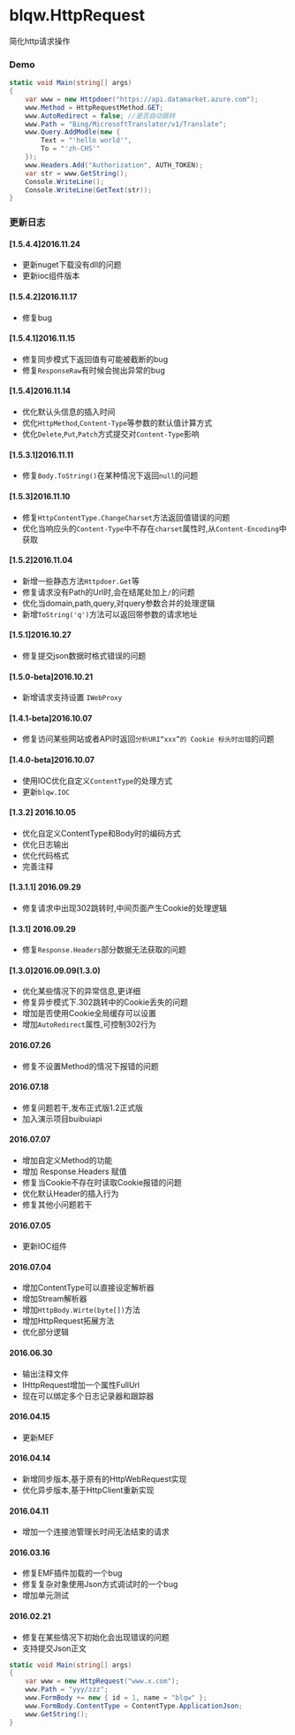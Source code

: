 # blqw.HttpRequest
简化http请求操作

### Demo
```csharp
static void Main(string[] args)
{
    var www = new Httpdoer("https://api.datamarket.azure.com");
    www.Method = HttpRequestMethod.GET;
    www.AutoRedirect = false; //是否自动跳转
    www.Path = "Bing/MicrosoftTranslator/v1/Translate";
    www.Query.AddModle(new {
        Text = "'hello world'",
        To = "'zh-CHS'"
    });
    www.Headers.Add("Authorization", AUTH_TOKEN);            
    var str = www.GetString();            
    Console.WriteLine();
    Console.WriteLine(GetText(str));
}
```

### 更新日志 
#### [1.5.4.4]2016.11.24
* 更新nuget下载没有dll的问题
* 更新ioc组件版本

#### [1.5.4.2]2016.11.17
* 修复bug

#### [1.5.4.1]2016.11.15
* 修复同步模式下返回值有可能被截断的bug
* 修复`ResponseRaw`有时候会抛出异常的bug

#### [1.5.4]2016.11.14
* 优化默认头信息的插入时间
* 优化`HttpMethod`,`Content-Type`等参数的默认值计算方式
* 优化`Delete`,`Put`,`Patch`方式提交对`Content-Type`影响

#### [1.5.3.1]2016.11.11
* 修复`Body.ToString()`在某种情况下返回`null`的问题

#### [1.5.3]2016.11.10
* 修复`HttpContentType.ChangeCharset`方法返回值错误的问题
* 优化当响应头的`Content-Type`中不存在`charset`属性时,从`Content-Encoding`中获取

#### [1.5.2]2016.11.04
* 新增一些静态方法`Httpdoer.Get`等
* 修复请求没有Path的Url时,会在结尾处加上`/`的问题
* 优化当domain,path,query,对query参数合并的处理逻辑
* 新增`ToString('q')`方法可以返回带参数的请求地址

#### [1.5.1]2016.10.27
* 修复提交json数据时格式错误的问题

#### [1.5.0-beta]2016.10.21
* 新增请求支持设置 `IWebProxy`

#### [1.4.1-beta]2016.10.07
* 修复访问某些网站或者API时返回`分析URI“xxx”的 Cookie 标头时出错`的问题

#### [1.4.0-beta]2016.10.07
* 使用IOC优化自定义`ContentType`的处理方式
* 更新`blqw.IOC`

#### [1.3.2] 2016.10.05
* 优化自定义ContentType和Body时的编码方式
* 优化日志输出
* 优化代码格式
* 完善注释

#### [1.3.1.1] 2016.09.29 
* 修复请求中出现302跳转时,中间页面产生Cookie的处理逻辑

#### [1.3.1] 2016.09.29 
* 修复`Response.Headers`部分数据无法获取的问题

#### [1.3.0]2016.09.09(1.3.0)
* 优化某些情况下的异常信息,更详细
* 修复异步模式下.302跳转中的Cookie丢失的问题
* 增加是否使用Cookie全局缓存可以设置
* 增加`AutoRedirect`属性,可控制302行为

#### 2016.07.26
* 修复不设置Method的情况下报错的问题

#### 2016.07.18
* 修复问题若干,发布正式版1.2正式版  
* 加入演示项目buibuiapi  

#### 2016.07.07
* 增加自定义Method的功能  
* 增加 Response.Headers 赋值
* 修复当Cookie不存在时读取Cookie报错的问题
* 优化默认Header的插入行为  
* 修复其他小问题若干  

#### 2016.07.05
* 更新IOC组件  

#### 2016.07.04
* 增加ContentType可以直接设定解析器  
* 增加Stream解析器  
* 增加`HttpBody.Wirte(byte[])`方法
* 增加HttpRequest拓展方法
* 优化部分逻辑

#### 2016.06.30
* 输出注释文件
* IHttpRequest增加一个属性FullUrl
* 现在可以绑定多个日志记录器和跟踪器

#### 2016.04.15
* 更新MEF  

#### 2016.04.14
* 新增同步版本,基于原有的HttpWebRequest实现  
* 优化异步版本,基于HttpClient重新实现  

#### 2016.04.11
* 增加一个连接池管理长时间无法结束的请求  
  
#### 2016.03.16  
* 修复EMF插件加载的一个bug  
* 修复复杂对象使用Json方式调试时的一个bug  
* 增加单元测试  
  
#### 2016.02.21  
* 修复在某些情况下初始化会出现错误的问题  
* 支持提交Json正文  

```csharp
static void Main(string[] args)
{
    var www = new HttpRequest("www.x.com");
    www.Path = "yyy/zzz";
    www.FormBody += new { id = 1, name = "blqw" };
    www.FormBody.ContentType = ContentType.ApplicationJson;
    www.GetString();
}
```
